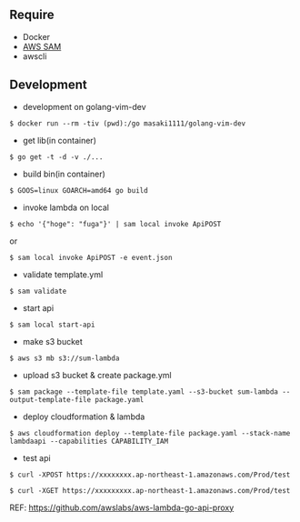 ## Require

* Docker
* [AWS SAM](https://github.com/awslabs/serverless-application-model)
* awscli

## Development

* development on golang-vim-dev

```
$ docker run --rm -tiv (pwd):/go masaki1111/golang-vim-dev
```

* get lib(in container)

```
$ go get -t -d -v ./...
```

* build bin(in container)

```
$ GOOS=linux GOARCH=amd64 go build
```

* invoke lambda on local

```
$ echo '{"hoge": "fuga"}' | sam local invoke ApiPOST
```

or

```
$ sam local invoke ApiPOST -e event.json
```

* validate template.yml

```
$ sam validate
```

* start api

```
$ sam local start-api
```

* make s3 bucket

```
$ aws s3 mb s3://sum-lambda
```

* upload s3 bucket & create package.yml

```
$ sam package --template-file template.yaml --s3-bucket sum-lambda --output-template-file package.yaml
```

* deploy cloudformation & lambda

```
$ aws cloudformation deploy --template-file package.yaml --stack-name lambdaapi --capabilities CAPABILITY_IAM
```

* test api

```
$ curl -XPOST https://xxxxxxxx.ap-northeast-1.amazonaws.com/Prod/test
```

```
$ curl -XGET https://xxxxxxxxx.ap-northeast-1.amazonaws.com/Prod/test
```


REF: https://github.com/awslabs/aws-lambda-go-api-proxy
